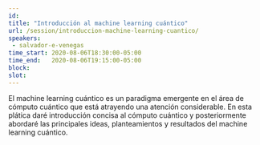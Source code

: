 ```yaml
---
id: 
title: "Introducción al machine learning cuántico"
url: /session/introduccion-machine-learning-cuantico/
speakers:
 - salvador-e-venegas
time_start: 2020-08-06T18:30:00-05:00
time_end:   2020-08-06T19:15:00-05:00
block: 
slot: 
---
```


El machine learning cuántico es un paradigma emergente en el área de cómputo cuántico que está atrayendo una atención considerable. En esta plática daré introducción concisa al cómputo cuántico y posteriormente abordaré las principales ideas, planteamientos y resultados del machine learning cuántico.